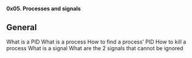 #### 0x05. Processes and signals

## General
What is a PID
What is a process
How to find a process’ PID
How to kill a process
What is a signal
What are the 2 signals that cannot be ignored
